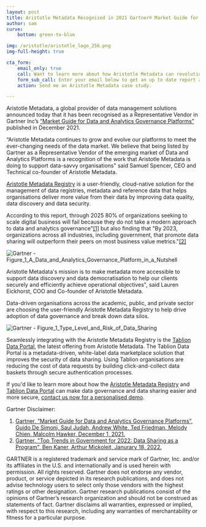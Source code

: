```yaml
---
layout: post
title: Aristotle Metadata Recognised in 2021 Gartner® Market Guide for Data and Analytics Governance Platforms 
author: sam
curve:
    bottom: green-to-blue

img: /aristotle/aristotle_logo_256.png
img-full-height: true

cta_form:
    email_only: true
    call: Want to learn more about how Aristotle Metadata can revolutionise your Data Governance?
    form_sub_call: Enter your email below to get an up to date report and case study with more information about how Aristotle Metadata data governance and data sharing platforms is help our clients achieve success.
    action: Send me an Aristotle Metadata case study.

---
```


Aristotle Metadata, a global provider of data management solutions announced today that it has been recognised as a Representative Vendor in Gartner Inc’s [“Market Guide for Data and Analytics Governance Platforms”](https://www.gartner.com/document/4008943) published in December 2021.

“Aristotle Metadata continues to grow and evolve our platforms to meet the ever-changing needs of the data market. We believe that being listed by Gartner as a Representative Vendor of the emerging market of Data and Analytics Platforms is a recognition of the work that Aristotle Metadata is doing to support data-savvy organisations" said Samuel Spencer, CEO and Technical co-founder of Aristotle Metadata. 

[Aristotle Metadata Registry](/products/aristotle-metadata-registry) is a user-friendly, cloud-native solution for the management of data registries, metadata and reference data that helps organisations deliver more value from their data by improving data quality, data discovery and data security. 

According to this report, through 2025 80% of organizations seeking to scale digital business will fail because they do not take a modern approach to data and analytics governance"[[1]](#fn-1) but also finding that "By 2023, organizations across all industries, including government, that promote data sharing will outperform their peers on most business value metrics."[[2]](#fn-2)

![Gartner - Figure_1_A_Data_and_Analytics_Governance_Platform_in_a_Nutshell](/aristotle/assets/gartner/Figure_1_A_Data_and_Analytics_Governance_Platform_in_a_Nutshell.png)

Aristotle Metadata's mission is to make metadata more accessible to support data discovery and data democratisation to help our clients securely and efficiently achieve operational objectives", said Lauren Eickhorst, COO and Co-founder of Aristotle Metadata. 

Data-driven organisations across the academic, public, and private sector are choosing the user-friendly Aristotle Metadata Registry to help drive adoption of data governance and break down data silos.

![Gartner - Figure_1_Type_Level_and_Risk_of_Data_Sharing](/aristotle/assets/gartner/Figure_1_Type_Level_and_Risk_of_Data_Sharing.png)

Seamlessly integrating with the Aristotle Metadata Registry is the [Tablion Data Portal](/products/tablion-data-portal/), the latest offering from Aristotle Metadata. The Tablion Data Portal is a metadata-driven, white-label data marketplace solution that improves the security of data sharing. Using Tablion organisations are reducing the cost of data requests by building click-and-collect data baskets through secure authentication processes. 

If you'd like to learn more about how the [Aristotle Metadata Registry](/products/aristotle-metadata-registry) and [Tablion Data Portal](/products/tablion-data-portal) can make data governance and data sharing easier and more secure, [contact us now for a personalised demo](/contact/demo).

<div class="footnotes">
Gartner Disclaimer:
<ol>
    <li id="fn-1"><a href="https://www.gartner.com/document/4008943">Gartner, “Market Guide for Data and Analytics Governance Platforms”, Guido De Simoni, Saul Judah, Andrew White, Ted Friedman, Melody Chien, Malcolm Hawker, December 1, 2021. 
    </a>
    </li>
    <li id="fn-2"><a href="https://www.gartner.com/document/4010469">Gartner, "Top Trends in Government for 2022: Data Sharing as a Program", Ben Kaner, Arthur Mickoleit, Janurary 18, 2022. </a>
    </li>
</ol>
<p>
GARTNER is a registered trademark and service mark of Gartner, Inc. and/or its affiliates in the U.S. and internationally and is used herein with permission. All rights reserved. Gartner does not endorse any vendor, product, or service depicted in its research publications, and does not advise technology users to select only those vendors with the highest ratings or other designation. Gartner research publications consist of the opinions of Gartner’s research organization and should not be construed as statements of fact. Gartner disclaims all warranties, expressed or implied, with respect to this research, including any warranties of merchantability or fitness for a particular purpose.
</p>
</div>
